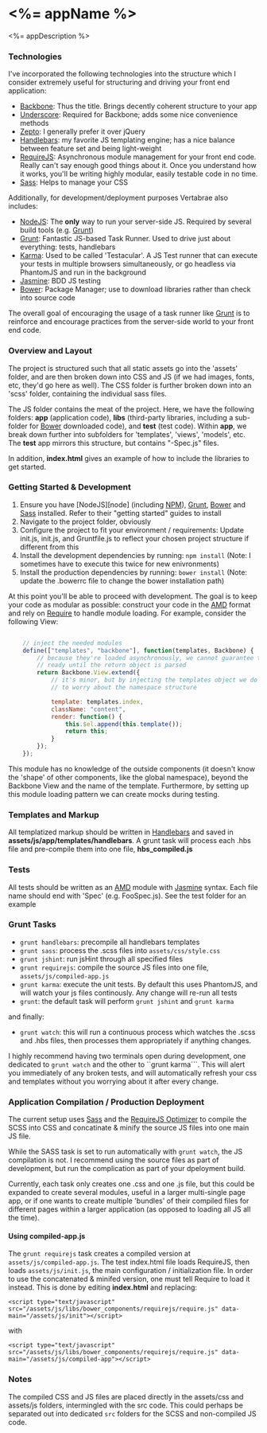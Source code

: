 # <%= appName %>

<%= appDescription %>

### Technologies

I've incorporated the following technologies into the structure which I consider extremely useful for structuring and driving your front end application:

*	[Backbone][backbone]: Thus the title. Brings decently coherent structure to your app
*	[Underscore][underscore]: Required for Backbone; adds some nice convenience methods
*	[Zepto][zepto]: I generally prefer it over jQuery
*	[Handlebars][handlebars]: my favorite JS templating engine; has a nice balance between feature set and being light-weight
*	[RequireJS][require]: Asynchronous module management for your front end code. Really can't say enough good things about it. Once you understand how it works, you'll be writing highly modular, easily testable code in no time.
*	[Sass][sass]: Helps to manage your CSS

Additionally, for development/deployment purposes Vertabrae also includes:

*	[NodeJS][nodejs]: The __only__ way to run your server-side JS. Required by several build tools (e.g. [Grunt][grunt])
*	[Grunt][grunt]: Fantastic JS-based Task Runner. Used to drive just about everything: tests, handlebars
*	[Karma][karma]: Used to be called 'Testacular'. A JS Test runner that can execute your tests in multiple browsers simultaneously, or go headless via PhantomJS and run in the background
*	[Jasmine][jasmine]: BDD JS testing
*	[Bower][bower]: Package Manager; use to download libraries rather than check into source code

The overall goal of encouraging the usage of a task runner like [Grunt][grunt] is to reinforce and encourage practices from the server-side world to your front end code.

### Overview and Layout

The project is structured such that all static assets go into the 'assets' folder, and are then broken down into CSS and JS (if we had images, fonts, etc, they'd go here as well). The CSS folder is further broken down into an 'scss' folder, containing the individual sass files.

The JS folder contains the meat of the project. Here, we have the following folders: __app__ (application code), __libs__ (third-party libraries, including a sub-folder for [Bower][bower] downloaded code), and __test__ (test code). Within __app__, we break down further into subfolders for 'templates', 'views', 'models', etc. The __test__ app mirrors this structure, but contains "-Spec.js" files.

In addition, __index.html__ gives an example of how to include the libraries to get started.

### Getting Started & Development

1.    Ensure you have [NodeJS][node] (including [NPM](https://npmjs.org/)), [Grunt][grunt], [Bower][bower] and [Sass][sass] installed. Refer to their "getting started" guides to install
1.    Navigate to the project folder, obviously
1.    Configure the project to fit your environment / requirements: Update init.js, init.js, and Gruntfile.js to reflect your chosen project structure if different from this
1.    Install the development dependencies by running: ```npm install``` (Note: I sometimes have to execute this twice for new enivronments)
1.    Install the production dependencies by running: ```bower install``` (Note: update the .bowerrc file to change the bower installation path)

At this point you'll be able to proceed with development. The goal is to keep your code as modular as possible: construct your code in the [AMD][amd] format and rely on [Require][require] to handle module loading.
For example, consider the following View:

```javascript

	// inject the needed modules
	define(["templates", "backbone"], function(templates, Backbone) {
		// because they're loaded asynchronously, we cannot guarantee they'll be
		// ready until the return object is parsed
		return Backbone.View.extend({
			// it's minor, but by injecting the templates object we do not have
			// to worry about the namespace structure

			template: templates.index,
			className: "content",
			render: function() {
				this.$el.append(this.template());
				return this;
			}
		});
	});

```

This module has no knowledge of the outside components (it doesn't know the 'shape' of other components, like the global namespace), beyond the Backbone View and the name of the template. Furthermore, by setting up this module loading pattern we can create mocks during testing.



### Templates and Markup

All templatized markup should be written in [Handlebars][handlebars] and saved in __assets/js/app/templates/handlebars__. A grunt task will process each .hbs file and pre-compile them into one file, __hbs_compiled.js__


### Tests

All tests should be written as an [AMD][amd] module with [Jasmine][jasmine] syntax. Each file name should end with 'Spec' (e.g. FooSpec.js). See the test folder for an example

### Grunt Tasks

*	```grunt handlebars```: precompile all handlebars templates
*	```grunt sass```: process the .scss files into ```assets/css/style.css```
*	```grunt jshint```: run jsHint through all specified files
*	```grunt requirejs```: compile the source JS files into one file, ```assets/js/compiled-app.js```
*	```grunt karma```: execute the unit tests. By default this uses PhantomJS, and will watch your js files continously. Any change will re-run all tests
*	```grunt```: the default task will perform ``grunt jshint`` and ``grunt karma``

and finally:

*	```grunt watch```: this will run a continuous process which watches the .scss and .hbs files, then processes them appropriately if anything changes.

I highly recommend having two terminals open during development, one dedicated to ```grunt watch``` and the other to ``grunt karma```. This will alert you immediately of any broken tests, and will automatically refresh your css and templates without you worrying about it after every change.


### Application Compilation / Production Deployment

The current setup uses [Sass][sass] and the [RequireJS Optimizer][require] to compile the SCSS into CSS and concatinate & minify the source JS files into one main JS file.

While the SASS task is set to run automatically with ```grunt watch```, the JS compilation is not. I recommend using the source files as part of development, but run the complication as part of your dpeloyment build.

Currently, each task only creates one .css and one .js file, but this could be expanded to create several modules, useful in a larger multi-single page app, or if one wants to create multiple 'bundles' of their compiled files for different pages within a larger application (as opposed to loading all JS all the time).

#### Using compiled-app.js

The ```grunt requirejs``` task creates a compiled version at ```assets/js/compiled-app.js```. The test index.html file loads RequireJS, then loads ```assets/js/init.js```, the main configuration / initialization file.
In order to use the concatenated & minifed version, one must tell Require to load it instead. This is done by editing __index.html__ and replacing:


```<script type="text/javascript" src="/assets/js/libs/bower_components/requirejs/require.js" data-main="/assets/js/init"></script>```

with

```<script type="text/javascript" src="/assets/js/libs/bower_components/requirejs/require.js" data-main="/assets/js/compiled-app"></script>```


### Notes

The compiled CSS and JS files are placed directly in the assets/css and assets/js folders, intermingled with the src code. This could perhaps be separated out into dedicated ```src``` folders for the SCSS and non-compiled JS code.


[zepto]: http://zeptojs.com/
[underscore]: http://underscorejs.org/ "Underscore.js"
[backbone]: http://backbonejs.org/  "Backbone.js"
[handlebars]: http://handlebarsjs.com/ "Handlebars"
[require]: http://requirejs.org/ "Require.js"
[nodejs]: http://nodejs.org/ "NodeJS"
[grunt]: http://gruntjs.com/ "Grunt"
[karma]: http://karma-runner.github.io/0.10/index.html "Karma"
[jasmine]: http://pivotal.github.io/jasmine/ "Jasmine"
[bower]: http://bower.io/ "Bower"
[sass]: http://sass-lang.com/ "Sass"
[amd]: http://requirejs.org/docs/whyamd.html "Why AMD?"
